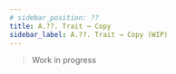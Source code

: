 ```yaml
---
# sidebar_position: ??
title: A.??. Trait → Copy
sidebar_label: A.??. Trait → Copy (WIP)
---
```


> Work in progress
